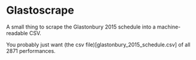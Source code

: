 # Glastoscrape
A small thing to scrape the Glastonbury 2015 schedule into a machine-readable CSV.

You probably just want (the csv file)[glastonbury_2015_schedule.csv] of all 2871 performances.
